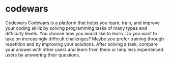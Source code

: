 # codewars
Codewars
Codewars is a platform that helps you learn, train, and improve your coding skills by solving programming tasks of many types and difficulty levels. 
You choose how you would like to learn. 
Do you want to take on increasingly difficult challenges? Maybe you prefer training through repetition and by improving your solutions. 
After solving a task, compare your answer with other users and learn from them or help less experienced users by answering their questions.
